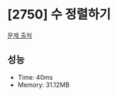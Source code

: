 # [2750] 수 정렬하기

[문제 출처](https://www.acmicpc.net/problem/2750)

## 성능

- Time: 40ms
- Memory: 31.12MB